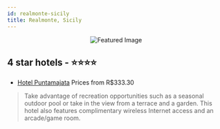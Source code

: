 ```yaml
---
id: realmonte-sicily
title: Realmonte, Sicily
---
```


<center><img src="https://i.travelapi.com/hotels/2000000/1600000/1591700/1591620/b3ad8a56_z.jpg" alt="Featured Image" /></center>


##  4 star hotels - ⭐️⭐️⭐️⭐️

-    [Hotel Puntamajata](https://us.hurb.com/hotels/realmonte/hotel-puntamajata-JNP-JP258869?cmp=18055) Prices from R$333.30
   > Take advantage of recreation opportunities such as a seasonal outdoor pool or take in the view from a terrace and a garden. This hotel also features complimentary wireless Internet access and an arcade/game room.
